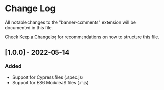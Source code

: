 # Change Log
All notable changes to the "banner-comments" extension will be documented in this file.

Check [Keep a Changelog](http://keepachangelog.com/) for recommendations on how to structure this file.

## [1.0.0] - 2022-05-14
### Added
- Support for Cypress files (.spec.js)
- Support for ES6 ModuleJS files (.mjs)
